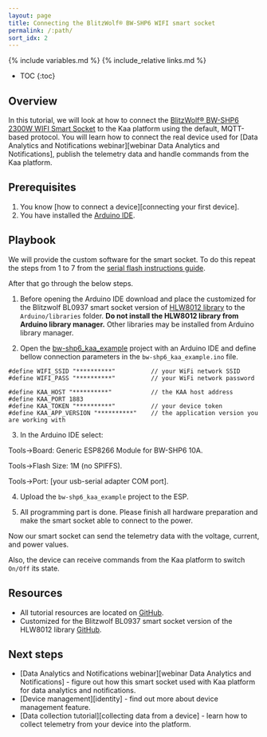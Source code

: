 ```yaml
---
layout: page
title: Connecting the BlitzWolf® BW-SHP6 WIFI smart socket
permalink: /:path/
sort_idx: 2
---
```


{% include variables.md %}
{% include_relative links.md %}

* TOC
{:toc}

 
## Overview

In this tutorial, we will look at how to connect the [BlitzWolf® BW-SHP6 2300W WIFI Smart Socket][blitzwolf-smart-socket] to the Kaa platform using the default, MQTT-based protocol.
You will learn how to connect the real device used for [Data Analytics and Notifications webinar][webinar Data Analytics and Notifications], publish the telemetry data and handle commands from the Kaa platform.


## Prerequisites

1. You know [how to connect a device][connecting your first device].
2. You have installed the [Arduino IDE][arduino-ide].


## Playbook

We will provide the custom software for the smart socket.
To do this repeat the steps from 1 to 7 from the [serial flash instructions guide](https://tasmota.github.io/docs/devices/BlitzWolf-SHP6/).

After that go through the below steps.

1. Before opening the Arduino IDE download and place the customized for the Blitzwolf BL0937 smart socket version of [HLW8012 library][HLW8012-library-url] to the `Arduino/libraries` folder. 
**Do not install the HLW8012 library from Arduino library manager.**
Other libraries may be installed from Arduino library manager. 

2. Open the [bw-shp6_kaa_example][code-url] project with an Arduino IDE and define bellow connection parameters in the `bw-shp6_kaa_example.ino` file.

```
#define WIFI_SSID "**********"          // your WiFi network SSID
#define WIFI_PASS "**********"          // your WiFi network password

#define KAA_HOST "**********"           // the KAA host address
#define KAA_PORT 1883
#define KAA_TOKEN "**********"          // your device token
#define KAA_APP_VERSION "**********"    // the application version you are working with
```

3. In the Arduino IDE select:

Tools->Board: Generic ESP8266 Module for BW-SHP6 10A.

Tools->Flash Size: 1M (no SPIFFS).  

Tools->Port: [your usb-serial adapter COM port].  

4. Upload the `bw-shp6_kaa_example` project to the ESP.

5. All programming part is done. Please finish all hardware preparation and make the smart socket able to connect to the power.   

Now our smart socket can send the telemetry data with the voltage, current, and power values.

Also, the device can receive commands from the Kaa platform to switch `On/Off` its state.


## Resources

* All tutorial resources are located on [GitHub][code-url].
* Customized for the Blitzwolf BL0937 smart socket version of the HLW8012 library [GitHub][HLW8012-library-url].

## Next steps

- [Data Analytics and Notifications webinar][webinar Data Analytics and Notifications] - figure out how this smart socket used with Kaa platform for data analytics and notifications.
- [Device management][identity] - find out more about device management feature.
- [Data collection tutorial][collecting data from a device] - learn how to collect telemetry from your device into the platform.


[HLW8012-library-url]:      https://github.com/kaaproject/hlw8012
[code-url]:                 https://github.com/kaaproject/kaa/tree/master/doc/Tutorials/connect-blitzwolf-smart-socket/attach/code
[arduino-ide]:              https://www.arduino.cc/en/Main/Software
[blitzwolf-smart-socket]:   https://www.blitzwolf.com/BlitzWolf-BW-SHP6-2300W-WIFI-Smart-Socket-EU-Plug-Works-with-Alexa-Remote-Control-Time-Switch-Electricity-Monitoring-p-300.html
